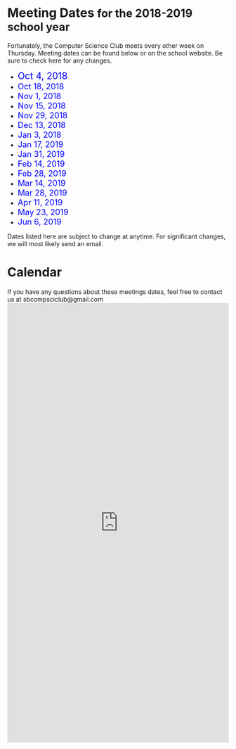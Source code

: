 # <span class="ap-txt">Meeting Dates <p style="display: inline; font-size: 25px">for the 2018-2019 school year</p></span>
Fortunately, the Computer Science Club meets every other week on Thursday. Meeting dates can be found below or on the school website. Be sure to check here for any changes.

- <font style="color: blue;font-size: 150%">Oct 4, 2018</font>
- <font style="color: blue;font-size: 130%">Oct 18, 2018</font>
- <font style="color: blue;font-size: 130%">Nov 1, 2018</font>
- <font style="color: blue;font-size: 130%">Nov 15, 2018</font>
- <font style="color: blue;font-size: 130%">Nov 29, 2018</font>
- <font style="color: blue;font-size: 130%">Dec 13, 2018</font>
- <font style="color: blue;font-size: 130%">Jan 3, 2018</font>
- <font style="color: blue;font-size: 130%">Jan 17, 2019</font>
- <font style="color: blue;font-size: 130%">Jan 31, 2019</font>
- <font style="color: blue;font-size: 130%">Feb 14, 2019</font>
- <font style="color: blue;font-size: 130%">Feb 28, 2019</font>
- <font style="color: blue;font-size: 130%">Mar 14, 2019</font>
- <font style="color: blue;font-size: 130%">Mar 28, 2019</font>
- <font style="color: blue;font-size: 130%">Apr 11, 2019</font>
- <font style="color: blue;font-size: 130%">May 23, 2019</font>
- <font style="color: blue;font-size: 130%">Jun 6, 2019</font>

Dates listed here are subject to change at <span draggable="true">anytime</span>. For significant changes, we will most likely send an email.

<p></p>

# Calendar
<p>
    <div class="alert alert-warning" role="alert">If you have any questions about these meetings dates, feel free to contact us at sbcompsciclub@gmail.com</div>
    <iframe src="https://calendar.google.com/calendar/embed?showTitle=0&amp;showPrint=0&amp;showTabs=0&amp;showCalendars=0&amp;showTz=0&amp;height=600&amp;wkst=1&amp;bgcolor=%23ffffff&amp;src=sbcompsciclub%40gmail.com&amp;color=%232952A3&amp;ctz=America%2FNew_York" style="border-width: 0; opacity: 0.90;" width="100%" height="1000" frameborder="0" scrolling="no" allowtransparency="true"></iframe>
</p>
